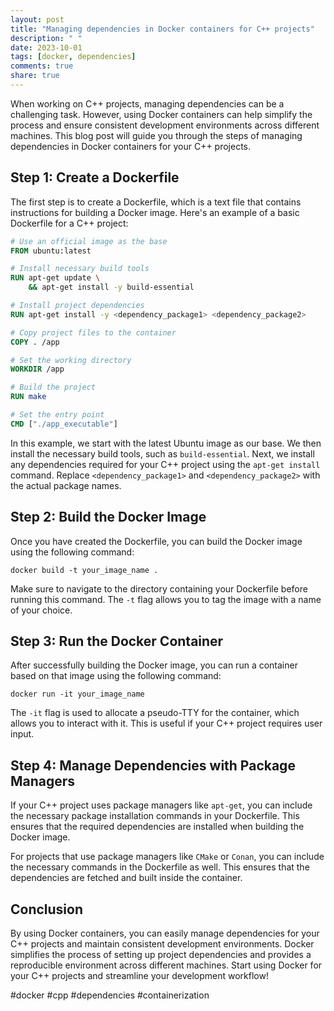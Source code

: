 ```yaml
---
layout: post
title: "Managing dependencies in Docker containers for C++ projects"
description: " "
date: 2023-10-01
tags: [docker, dependencies]
comments: true
share: true
---
```


When working on C++ projects, managing dependencies can be a challenging task. However, using Docker containers can help simplify the process and ensure consistent development environments across different machines. This blog post will guide you through the steps of managing dependencies in Docker containers for your C++ projects.

## Step 1: Create a Dockerfile

The first step is to create a Dockerfile, which is a text file that contains instructions for building a Docker image. Here's an example of a basic Dockerfile for a C++ project:

```Dockerfile
# Use an official image as the base
FROM ubuntu:latest

# Install necessary build tools
RUN apt-get update \
    && apt-get install -y build-essential

# Install project dependencies
RUN apt-get install -y <dependency_package1> <dependency_package2>

# Copy project files to the container
COPY . /app

# Set the working directory
WORKDIR /app

# Build the project
RUN make

# Set the entry point
CMD ["./app_executable"]
```

In this example, we start with the latest Ubuntu image as our base. We then install the necessary build tools, such as `build-essential`. Next, we install any dependencies required for your C++ project using the `apt-get install` command. Replace `<dependency_package1>` and `<dependency_package2>` with the actual package names.

## Step 2: Build the Docker Image

Once you have created the Dockerfile, you can build the Docker image using the following command:

```
docker build -t your_image_name .
```

Make sure to navigate to the directory containing your Dockerfile before running this command. The `-t` flag allows you to tag the image with a name of your choice.

## Step 3: Run the Docker Container

After successfully building the Docker image, you can run a container based on that image using the following command:

```
docker run -it your_image_name
```

The `-it` flag is used to allocate a pseudo-TTY for the container, which allows you to interact with it. This is useful if your C++ project requires user input.

## Step 4: Manage Dependencies with Package Managers

If your C++ project uses package managers like `apt-get`, you can include the necessary package installation commands in your Dockerfile. This ensures that the required dependencies are installed when building the Docker image.

For projects that use package managers like `CMake` or `Conan`, you can include the necessary commands in the Dockerfile as well. This ensures that the dependencies are fetched and built inside the container.

## Conclusion

By using Docker containers, you can easily manage dependencies for your C++ projects and maintain consistent development environments. Docker simplifies the process of setting up project dependencies and provides a reproducible environment across different machines. Start using Docker for your C++ projects and streamline your development workflow!

#docker #cpp #dependencies #containerization
